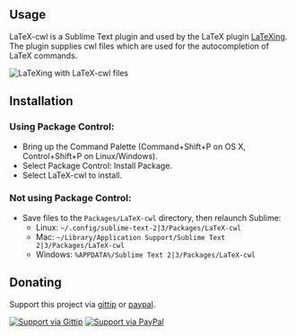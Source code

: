 Usage
-----

LaTeX-cwl is a Sublime Text plugin and used by the LaTeX plugin [LaTeXing](http://www.latexing.com). The plugin supplies cwl files which are used for the autocompletion of LaTeX commands.

![LaTeXing with LaTeX-cwl files](http://github.latexing.com/latex_cwl.jpg)

Installation
------------

### Using Package Control:

* Bring up the Command Palette (Command+Shift+P on OS X, Control+Shift+P on Linux/Windows).
* Select Package Control: Install Package.
* Select LaTeX-cwl to install.

### Not using Package Control:

* Save files to the `Packages/LaTeX-cwl` directory, then relaunch Sublime:
  * Linux: `~/.config/sublime-text-2|3/Packages/LaTeX-cwl`
  * Mac: `~/Library/Application Support/Sublime Text 2|3/Packages/LaTeX-cwl`
  * Windows: `%APPDATA%/Sublime Text 2|3/Packages/LaTeX-cwl`


## Donating

Support this project via [gittip][] or [paypal][].

[![Support via Gittip](https://rawgithub.com/chris---/Donation-Badges/master/gittip.jpeg)][gittip] [![Support via PayPal](https://rawgithub.com/chris---/Donation-Badges/master/paypal.jpeg)][paypal]

[gittip]: https://www.gittip.com/Chris---
[paypal]: https://www.paypal.com/cgi-bin/webscr?cmd=_s-xclick&hosted_button_id=ZWZCJPFSZNXEW

